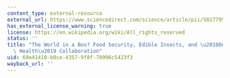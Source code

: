 ```yaml
---
content_type: external-resource
external_url: https://www.sciencedirect.com/science/article/pii/S0277953614003797
has_external_license_warning: true
license: https://en.wikipedia.org/wiki/All_rights_reserved
status: ''
title: "The World in a Box? Food Security, Edible Insects, and \u2018One World, One\
  \ Health\u2019 Collaboration"
uid: 69e41410-b0ce-4357-9f8f-70996c5423f3
wayback_url: ''
---
```

